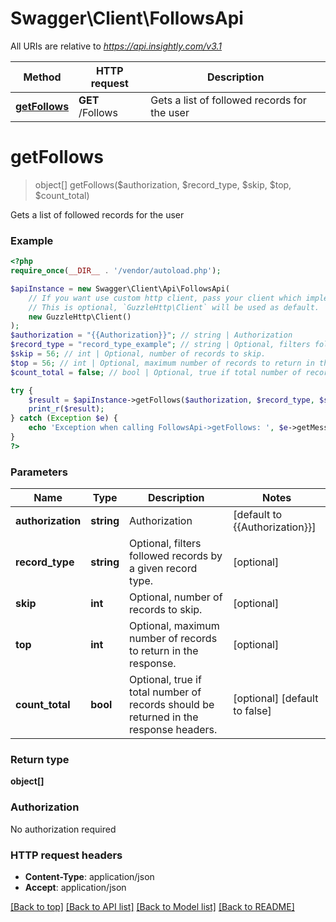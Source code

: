 # Swagger\Client\FollowsApi

All URIs are relative to *https://api.insightly.com/v3.1*

Method | HTTP request | Description
------------- | ------------- | -------------
[**getFollows**](FollowsApi.md#getFollows) | **GET** /Follows | Gets a list of followed records for the user


# **getFollows**
> object[] getFollows($authorization, $record_type, $skip, $top, $count_total)

Gets a list of followed records for the user

### Example
```php
<?php
require_once(__DIR__ . '/vendor/autoload.php');

$apiInstance = new Swagger\Client\Api\FollowsApi(
    // If you want use custom http client, pass your client which implements `GuzzleHttp\ClientInterface`.
    // This is optional, `GuzzleHttp\Client` will be used as default.
    new GuzzleHttp\Client()
);
$authorization = "{{Authorization}}"; // string | Authorization
$record_type = "record_type_example"; // string | Optional, filters followed records by a given record type.
$skip = 56; // int | Optional, number of records to skip.
$top = 56; // int | Optional, maximum number of records to return in the response.
$count_total = false; // bool | Optional, true if total number of records should be returned in the response headers.

try {
    $result = $apiInstance->getFollows($authorization, $record_type, $skip, $top, $count_total);
    print_r($result);
} catch (Exception $e) {
    echo 'Exception when calling FollowsApi->getFollows: ', $e->getMessage(), PHP_EOL;
}
?>
```

### Parameters

Name | Type | Description  | Notes
------------- | ------------- | ------------- | -------------
 **authorization** | **string**| Authorization | [default to {{Authorization}}]
 **record_type** | **string**| Optional, filters followed records by a given record type. | [optional]
 **skip** | **int**| Optional, number of records to skip. | [optional]
 **top** | **int**| Optional, maximum number of records to return in the response. | [optional]
 **count_total** | **bool**| Optional, true if total number of records should be returned in the response headers. | [optional] [default to false]

### Return type

**object[]**

### Authorization

No authorization required

### HTTP request headers

 - **Content-Type**: application/json
 - **Accept**: application/json

[[Back to top]](#) [[Back to API list]](../../README.md#documentation-for-api-endpoints) [[Back to Model list]](../../README.md#documentation-for-models) [[Back to README]](../../README.md)
